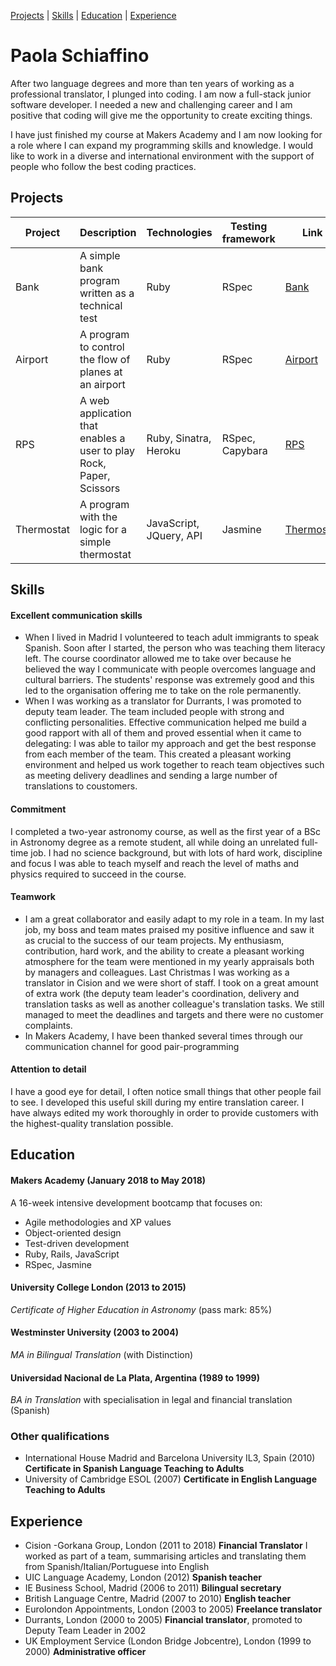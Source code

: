 [Projects](#projects) | [Skills](#skills) | [Education](#education) | [Experience](#experience)   

# Paola Schiaffino
After two language degrees and more than ten years of working as a professional translator, I plunged into coding. I am now a full-stack junior software developer. I needed a new and challenging career and I am positive that coding will give me the opportunity to create exciting things.

I have just finished my course at Makers Academy and I am now looking for a role where I can expand my programming skills and knowledge. I would like to work in a diverse and international environment with the support of people who follow the best coding practices. 


## Projects

| Project  | Description | Technologies | Testing framework |  Link |
|---|---|---|---|---| 
| Bank | A simple bank program written as a technical test | Ruby | RSpec | [Bank](https://github.com/paosch/Bank)|
| Airport | A program to control the flow of planes at an airport | Ruby | RSpec | [Airport](https://github.com/paosch/Airport) |
| RPS | A web application that enables a user to play Rock, Paper, Scissors | Ruby, Sinatra, Heroku | RSpec, Capybara | [RPS](https://rpspaolap.herokuapp.com/) |
| Thermostat | A program with the logic for a simple thermostat | JavaScript, JQuery, API | Jasmine | [Thermostat](https://github.com/paosch/Thermostat) |

## Skills

#### Excellent communication skills
- When I lived in Madrid I volunteered to teach adult immigrants to speak Spanish. Soon after I started, the person who was teaching them literacy left. The course coordinator allowed me to take over because he believed the way I communicate with people overcomes language and cultural barriers. The students' response was extremely good and this led to the organisation offering me to take on the role permanently.
- When I was working as a translator for Durrants, I was promoted to deputy team leader. The team included people with strong and conflicting personalities. Effective communication helped me build a good rapport with all of them and proved essential when it came to delegating: I was able to tailor my approach and get the best response from each member of the team. This created a pleasant working environment and helped us work together to reach team objectives such as meeting delivery deadlines and sending a large number of translations to coustomers.

#### Commitment
I completed a two-year astronomy course, as well as the first year of a BSc in Astronomy degree as a remote student, all while doing an unrelated full-time job. I had no science background, but with lots of hard work, discipline and focus I was able to teach myself and reach the level of maths and physics required to succeed in the course. 

#### Teamwork
- I am a great collaborator and easily adapt to my role in a team. In my last job, my boss and team mates praised my positive influence and saw it as crucial to the success of our team projects. My enthusiasm, contribution, hard work, and the ability to create a pleasant working atmosphere for the team were mentioned in my yearly appraisals both by managers and colleagues. Last Christmas I was working as a translator in Cision and we were short of staff. I took on a great amount of extra work (the deputy team leader's coordination, delivery and translation tasks as well as another colleague's translation tasks. We still managed to meet the deadlines and targets and there were no customer complaints.  
- In Makers Academy, I have been thanked several times through our communication channel for good pair-programming 

#### Attention to detail
I have a good eye for detail, I often notice small things that other people fail to see. I developed this useful skill during my entire translation career. I have always edited my work thoroughly in order to provide customers with the highest-quality translation possible.

## Education

#### Makers Academy (January 2018 to May 2018)
A 16-week intensive development bootcamp that focuses on:

- Agile methodologies and XP values
- Object-oriented design
- Test-driven development
- Ruby, Rails, JavaScript
- RSpec, Jasmine

#### University College London (2013 to 2015) 
   _Certificate of Higher Education in Astronomy_ (pass mark: 85%) 
   
#### Westminster University (2003 to 2004)
   _MA in Bilingual Translation_ (with Distinction)

#### Universidad Nacional de La Plata, Argentina (1989 to 1999)
   _BA in Translation_ with specialisation in legal and financial translation (Spanish)

### Other qualifications
- International House Madrid and Barcelona University IL3, Spain (2010) **Certificate in Spanish Language Teaching to Adults**
- University of Cambridge ESOL (2007) **Certificate in English Language Teaching to Adults**

## Experience

- Cision -Gorkana Group, London (2011 to 2018) **Financial Translator** 
  I worked as part of a team, summarising articles and translating them from Spanish/Italian/Portuguese into English
- UIC Language Academy, London (2012) **Spanish teacher**
- IE Business School, Madrid (2006 to 2011) **Bilingual secretary**
- British Language Centre, Madrid (2007 to 2010) **English teacher**
- Eurolondon Appointments, London (2003 to 2005) **Freelance translator**
- Durrants, London (2000 to 2005) **Financial translator**, promoted to Deputy Team Leader in 2002  
- UK Employment Service (London Bridge Jobcentre), London (1999 to 2000) **Administrative officer**
